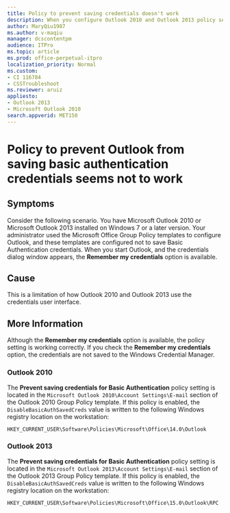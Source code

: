 ```yaml
---
title: Policy to prevent saving credentials doesn't work
description: When you configure Outlook 2010 and Outlook 2013 policy setting not to save Basic Authentication credentials, the credentials dialog shows the "Remember my credentials" option. However, the policy does prevent saving credentials.
author: MaryQiu1987
ms.author: v-maqiu
manager: dcscontentpm 
audience: ITPro
ms.topic: article
ms.prod: office-perpetual-itpro
localization_priority: Normal
ms.custom: 
- CI 116784
- CSSTroubleshoot
ms.reviewer: aruiz
appliesto:
- Outlook 2013
- Microsoft Outlook 2010
search.appverid: MET150
---
```

# Policy to prevent Outlook from saving basic authentication credentials seems not to work

## Symptoms

Consider the following scenario. You have Microsoft Outlook 2010 or Microsoft Outlook 2013 installed on Windows 7 or a later version. Your administrator used the Microsoft Office Group Policy templates to configure Outlook, and these templates are configured not to save Basic Authentication credentials. When you start Outlook, and the credentials dialog window appears, the **Remember my credentials** option is available.

## Cause

This is a limitation of how Outlook 2010 and Outlook 2013 use the credentials user interface.

## More Information

Although the **Remember my credentials** option is available, the policy setting is working correctly. If you check the **Remember my credentials** option, the credentials are not saved to the Windows Credential Manager.

### Outlook 2010

The **Prevent saving credentials for Basic Authentication** policy setting is located in the `Microsoft Outlook 2010\Account Settings\E-mail` section of the Outlook 2010 Group Policy template. If this policy is enabled, the `DisableBasicAuthSavedCreds` value is written to the following Windows registry location on the workstation:

`HKEY_CURRENT_USER\Software\Policies\Microsoft\Office\14.0\Outlook`

### Outlook 2013

The **Prevent saving credentials for Basic Authentication** policy setting is located in the `Microsoft Outlook 2013\Account Settings\E-mail` section of the Outlook 2013 Group Policy template. If this policy is enabled, the `DisableBasicAuthSavedCreds` value is written to the following Windows registry location on the workstation:

`HKEY_CURRENT_USER\Software\Policies\Microsoft\Office\15.0\Outlook\RPC`
